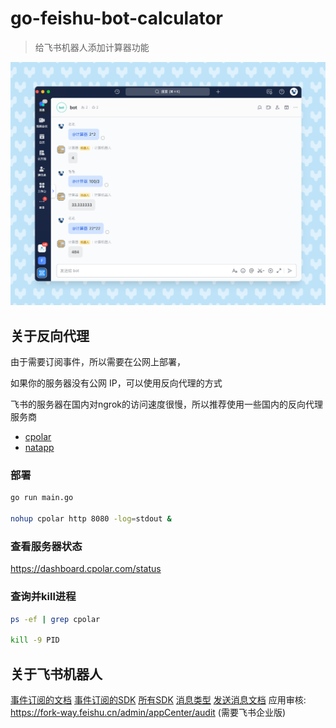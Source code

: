# go-feishu-bot-calculator
> 给飞书机器人添加计算器功能

![img.png](doc/img.png)

## 关于反向代理

由于需要订阅事件，所以需要在公网上部署，

如果你的服务器没有公网 IP，可以使用反向代理的方式

飞书的服务器在国内对ngrok的访问速度很慢，所以推荐使用一些国内的反向代理服务商

- [cpolar](https://dashboard.cpolar.com/)
- [natapp](https://natapp.cn/)

### 部署
```bash
go run main.go

nohup cpolar http 8080 -log=stdout &
```
### 查看服务器状态
https://dashboard.cpolar.com/status

### 查询并kill进程
```bash
ps -ef | grep cpolar

kill -9 PID 
``` 


## 关于飞书机器人
 
[事件订阅的文档](https://open.feishu.cn/document/ukTMukTMukTM/uUTNz4SN1MjL1UzM?lang=zh-CN#2eb3504a)
[事件订阅的SDK](https://github.com/larksuite/oapi-sdk-go#%E5%A4%84%E7%90%86%E6%B6%88%E6%81%AF%E4%BA%8B%E4%BB%B6%E5%9B%9E%E8%B0%83)
[所有SDK](https://github.com/larksuite/oapi-sdk-go)
[消息类型](https://open.feishu.cn/document/uAjLw4CM/ukTMukTMukTM/im-v1/message/create_json)
[发送消息文档](https://open.feishu.cn/document/uAjLw4CM/ukTMukTMukTM/reference/im-v1/message/create)
应用审核: https://fork-way.feishu.cn/admin/appCenter/audit (需要飞书企业版)

